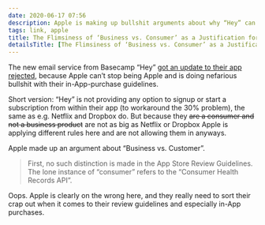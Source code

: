 ```yaml
---
date: 2020-06-17 07:56
description: Apple is making up bullshit arguments about why “Hey” can’t be on the App Store
tags: link, apple
title: The Flimsiness of ‘Business vs. Consumer’ as a Justification for Apple’s Rejection of Hey From the App Store for Not Using In-App Purchases
detailsTitle: [The Flimsiness of ‘Business vs. Consumer’ as a Justification for Apple’s Rejection of Hey From the App Store for Not Using In-App Purchases](https://daringfireball.net/2020/06/hey_app_store_rejection_flimsiness)
---
```


The new email service from Basecamp “Hey” [got an update to their app rejected](https://www.protocol.com/hey-email-app-store-rejection), because Apple can’t stop being Apple and is doing nefarious bullshit with their in-App-purchase guidelines.

Short version: “Hey” is not providing any option to signup or start a subscription from within their app (to workaround the 30% problem), the same as e.g. Netflix and Dropbox do. But because they ~~are a consumer and not a business product~~ are not as big as Netflix or Dropbox Apple is applying different rules here and are not allowing them in anyways.

Apple made up an argument about “Business vs. Customer”.

> First, no such distinction is made in the App Store Review Guidelines. The lone instance of “consumer” refers to the “Consumer Health Records API”.

Oops. Apple is clearly on the wrong here, and they really need to sort their crap out when it comes to their review guidelines and especially in-App purchases.
